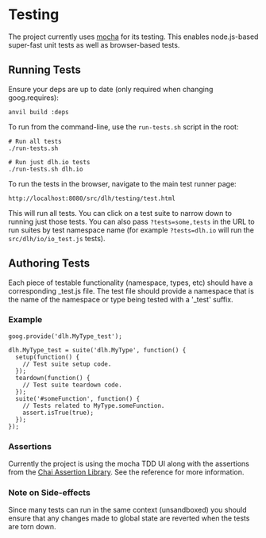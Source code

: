 # Testing

The project currently uses [mocha](http://visionmedia.github.com/mocha/) for
its testing. This enables node.js-based super-fast unit tests as well as
browser-based tests.

## Running Tests

Ensure your deps are up to date (only required when changing goog.requires):

    anvil build :deps

To run from the command-line, use the `run-tests.sh` script in the root:

    # Run all tests
    ./run-tests.sh

    # Run just dlh.io tests
    ./run-tests.sh dlh.io

To run the tests in the browser, navigate to the main test runner page:

    http://localhost:8080/src/dlh/testing/test.html

This will run all tests. You can click on a test suite to narrow down to running
just those tests. You can also pass `?tests=some,tests` in the URL to run suites
by test namespace name (for example `?tests=dlh.io` will run the
`src/dlh/io/io_test.js` tests).

## Authoring Tests

Each piece of testable functionality (namespace, types, etc) should have a
corresponding _test.js file. The test file should provide a namespace that
is the name of the namespace or type being tested with a '_test' suffix.

### Example

    goog.provide('dlh.MyType_test');

    dlh.MyType_test = suite('dlh.MyType', function() {
      setup(function() {
        // Test suite setup code.
      });
      teardown(function() {
        // Test suite teardown code.
      });
      suite('#someFunction', function() {
        // Tests related to MyType.someFunction.
        assert.isTrue(true);
      });
    });

### Assertions

Currently the project is using the mocha TDD UI along with the assertions from
the [Chai Assertion Library](http://chaijs.com/api/assert/). See the reference
for more information.

### Note on Side-effects

Since many tests can run in the same context (unsandboxed) you should ensure
that any changes made to global state are reverted when the tests are torn down.

